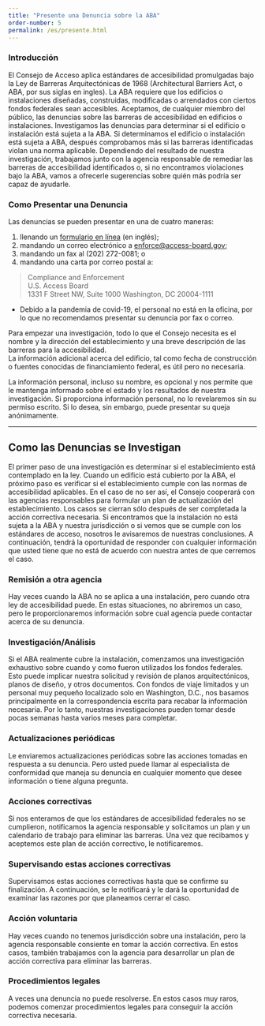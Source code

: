 ```yaml
---
title: "Presente una Denuncia sobre la ABA"
order-number: 5
permalink: /es/presente.html
---
```


### Introducción

El Consejo de Acceso aplica estándares de accesibilidad promulgadas bajo la Ley de Barreras Arquitectónicas de 1968 (Architectural Barriers Act, o ABA, por sus siglas en ingles). La ABA requiere que los edificios o instalaciones diseñadas, construidas, modificadas o arrendados con ciertos fondos federales sean accesibles. Aceptamos, de cualquier miembro del público, las denuncias sobre las barreras de accesibilidad en edificios o instalaciones. Investigamos las denuncias para determinar si el edificio o instalación está sujeta a la ABA. Si determinamos el edificio o instalación está sujeta a ABA, después comprobamos más si las barreras identificadas violan una norma aplicable. Dependiendo del resultado de nuestra investigación, trabajamos junto con la agencia responsable de remediar las barreras de accesibilidad identificados o, si no encontramos violaciones bajo la ABA, vamos a ofrecerle sugerencias sobre quién más podría ser capaz de ayudarle.

### Como Presentar una Denuncia

Las denuncias se pueden presentar en una de cuatro maneras:

1. llenando un [formulario en línea](http://cts.access-board.gov/formsiq/form.do?formset_id=2&amp;ds=fdd&amp;reload=true) (en inglés);
2. mandando un correo electrónico a <enforce@access-board.gov>;
3. mandando un fax al (202) 272-0081; o
4. mandando una carta por correo postal a:

> Compliance and Enforcement  
> U.S. Access Board  
> 1331 F Street NW, Suite 1000
> Washington, DC  20004-1111


* Debido a la pandemia de covid-19, el personal no está en la oficina, por lo que no recomendamos presentar su denuncia por fax o correo.

Para empezar una investigación, todo lo que el Consejo necesita es el nombre y la dirección del establecimiento y una breve descripción de las barreras para la accesibilidad.\
La información adicional acerca del edificio, tal como fecha de construcción o fuentes conocidas de financiamiento federal, es útil pero no necesaria.

La información personal, incluso su nombre, es opcional y nos permite que le mantenga informado sobre el estado y los resultados de nuestra investigación. Si proporciona información personal, no lo revelaremos sin su permiso escrito. Si lo desea, sin embargo, puede presentar su queja anónimamente.

* * * * *

## Como las Denuncias se Investigan

El primer paso de una investigación es determinar si el establecimiento está contemplado en la ley. Cuando un edificio está cubierto por la ABA, el próximo paso es verificar si el establecimiento cumple con las normas de accesibilidad aplicables. En el caso de no ser así, el Consejo cooperará con las agencias responsables para formular un plan de actualización del establecimiento. Los casos se cierran sólo después de ser completada la acción correctiva necesaria. Si encontramos que la instalación no está sujeta a la ABA y nuestra jurisdicción o si vemos que se cumple con los estándares de acceso, nosotros le avisaremos de nuestras conclusiones. A continuación, tendrá la oportunidad de responder con cualquier información que usted tiene que no está de acuerdo con nuestra antes de que cerremos el caso.

### Remisión a otra agencia

Hay veces cuando la ABA no se aplica a una instalación, pero cuando otra ley de accesibilidad puede. En estas situaciones, no abriremos un caso, pero le proporcionaremos información sobre cual agencia puede contactar acerca de su denuncia.

### Investigación/Análisis

Si el ABA realmente cubre la instalación, comenzamos una investigación exhaustivo sobre cuando y como fueron utilizados los fondos federales. Esto puede implicar nuestra solicitud y revisión de planos arquitectónicos, planos de diseño, y otros documentos. Con fondos de viaje limitados y un personal muy pequeño localizado solo en Washington, D.C., nos basamos principalmente en la correspondencia escrita para recabar la información necesaria. Por lo tanto, nuestras investigaciones pueden tomar desde pocas semanas hasta varios meses para completar.

### Actualizaciones periódicas

Le enviaremos actualizaciones periódicas sobre las acciones tomadas en respuesta a su denuncia. Pero usted puede llamar al especialista de conformidad que maneja su denuncia en cualquier momento que desee información o tiene alguna pregunta.

### Acciones correctivas

Si nos enteramos de que los estándares de accesibilidad federales no se cumplieron, notificamos la agencia responsable y solicitamos un plan y un calendario de trabajo para eliminar las barreras. Una vez que recibamos y aceptemos este plan de acción correctivo, le notificaremos.

### Supervisando estas acciones correctivas

Supervisamos estas acciones correctivas hasta que se confirme su finalización. A continuación, se le notificará y le dará la oportunidad de examinar las razones por que planeamos cerrar el caso.

### Acción voluntaria

Hay veces cuando no tenemos jurisdicción sobre una instalación, pero la agencia responsable consiente en tomar la acción correctiva. En estos casos, también trabajamos con la agencia para desarrollar un plan de acción correctiva para eliminar las barreras.

### Procedimientos legales

A veces una denuncia no puede resolverse. En estos casos muy raros, podemos comenzar procedimientos legales para conseguir la acción correctiva necesaria.

